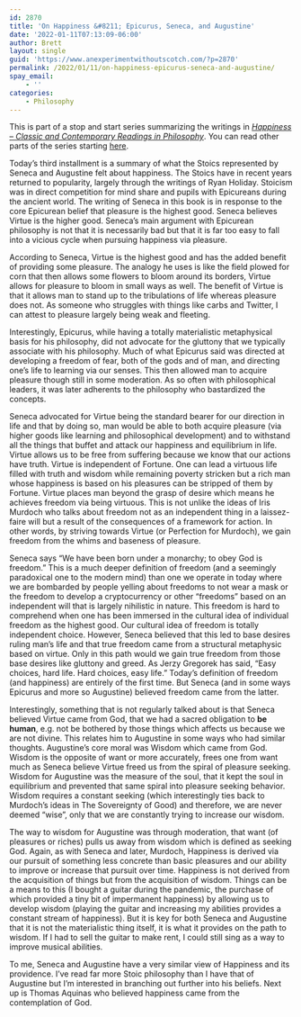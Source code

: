 ```yaml
---
id: 2870
title: 'On Happiness &#8211; Epicurus, Seneca, and Augustine'
date: '2022-01-11T07:13:09-06:00'
author: Brett
layout: single
guid: 'https://www.anexperimentwithoutscotch.com/?p=2870'
permalink: /2022/01/11/on-happiness-epicurus-seneca-and-augustine/
spay_email:
    - ''
categories:
    - Philosophy
---
```


This is part of a stop and start series summarizing the writings in *[Happiness – Classic and Contemporary Readings in Philosophy](https://www.goodreads.com/book/show/796741.Happiness?from_search=true&from_srp=true&qid=TXzE6O7fPJ&rank=1)*. You can read other parts of the series starting [here](https://www.anexperimentwithoutscotch.com/2021/10/30/on-happiness-a-blog-post-series-maybe/).

Today’s third installment is a summary of what the Stoics represented by Seneca and Augustine felt about happiness. The Stoics have in recent years returned to popularity, largely through the writings of Ryan Holiday. Stoicism was in direct competition for mind share and pupils with Epicureans during the ancient world. The writing of Seneca in this book is in response to the core Epicurean belief that pleasure is the highest good. Seneca believes Virtue is the higher good. Seneca’s main argument with Epicurean philosophy is not that it is necessarily bad but that it is far too easy to fall into a vicious cycle when pursuing happiness via pleasure.

According to Seneca, Virtue is the highest good and has the added benefit of providing some pleasure. The analogy he uses is like the field plowed for corn that then allows some flowers to bloom around its borders, Virtue allows for pleasure to bloom in small ways as well. The benefit of Virtue is that it allows man to stand up to the tribulations of life whereas pleasure does not. As someone who struggles with things like carbs and Twitter, I can attest to pleasure largely being weak and fleeting.

Interestingly, Epicurus, while having a totally materialistic metaphysical basis for his philosophy, did not advocate for the gluttony that we typically associate with his philosophy. Much of what Epicurus said was directed at developing a freedom of fear, both of the gods and of man, and directing one’s life to learning via our senses. This then allowed man to acquire pleasure though still in some moderation. As so often with philosophical leaders, it was later adherents to the philosophy who bastardized the concepts.

Seneca advocated for Virtue being the standard bearer for our direction in life and that by doing so, man would be able to both acquire pleasure (via higher goods like learning and philosophical development) and to withstand all the things that buffet and attack our happiness and equilibrium in life. Virtue allows us to be free from suffering because we know that our actions have truth. Virtue is independent of Fortune. One can lead a virtuous life filled with truth and wisdom while remaining poverty stricken but a rich man whose happiness is based on his pleasures can be stripped of them by Fortune. Virtue places man beyond the grasp of desire which means he achieves freedom via being virtuous. This is not unlike the ideas of Iris Murdoch who talks about freedom not as an independent thing in a laissez-faire will but a result of the consequences of a framework for action. In other words, by striving towards Virtue (or Perfection for Murdoch), we gain freedom from the whims and baseness of pleasure.

Seneca says “We have been born under a monarchy; to obey God is freedom.” This is a much deeper definition of freedom (and a seemingly paradoxical one to the modern mind) than one we operate in today where we are bombarded by people yelling about freedoms to not wear a mask or the freedom to develop a cryptocurrency or other “freedoms” based on an independent will that is largely nihilistic in nature. This freedom is hard to comprehend when one has been immersed in the cultural idea of individual freedom as the highest good. Our cultural idea of freedom is totally independent choice. However, Seneca believed that this led to base desires ruling man’s life and that true freedom came from a structural metaphysic based on virtue. Only in this path would we gain true freedom from those base desires like gluttony and greed. As Jerzy Gregorek has said, “Easy choices, hard life. Hard choices, easy life.” Today’s definition of freedom (and happiness) are entirely of the first time. But Seneca (and in some ways Epicurus and more so Augustine) believed freedom came from the latter.

Interestingly, something that is not regularly talked about is that Seneca believed Virtue came from God, that we had a sacred obligation to **be human**, e.g. not be bothered by those things which affects us because we are not divine. This relates him to Augustine in some ways who had similar thoughts. Augustine’s core moral was Wisdom which came from God. Wisdom is the opposite of want or more accurately, frees one from want much as Seneca believe Virtue freed us from the spiral of pleasure seeking. Wisdom for Augustine was the measure of the soul, that it kept the soul in equilibrium and prevented that same spiral into pleasure seeking behavior. Wisdom requires a constant seeking (which interestingly ties back to Murdoch’s ideas in The Sovereignty of Good) and therefore, we are never deemed “wise”, only that we are constantly trying to increase our wisdom.

The way to wisdom for Augustine was through moderation, that want (of pleasures or riches) pulls us away from wisdom which is defined as seeking God. Again, as with Seneca and later, Murdoch, Happiness is derived via our pursuit of something less concrete than basic pleasures and our ability to improve or increase that pursuit over time. Happiness is not derived from the acquisition of things but from the acquisition of wisdom. Things can be a means to this (I bought a guitar during the pandemic, the purchase of which provided a tiny bit of impermanent happiness) by allowing us to develop wisdom (playing the guitar and increasing my abilities provides a constant stream of happiness). But it is key for both Seneca and Augustine that it is not the materialistic thing itself, it is what it provides on the path to wisdom. If I had to sell the guitar to make rent, I could still sing as a way to improve musical abilities.

To me, Seneca and Augustine have a very similar view of Happiness and its providence. I’ve read far more Stoic philosophy than I have that of Augustine but I’m interested in branching out further into his beliefs. Next up is Thomas Aquinas who believed happiness came from the contemplation of God.